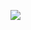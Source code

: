 [![](https://badge.imagelayers.io/elifarley/docker-jenkins-slaves:alpine-jdk-8-sshd.svg)](https://imagelayers.io/?images=elifarley/docker-jenkins-slaves:alpine-jdk-8-sshd 'Get your own badge on imagelayers.io')
